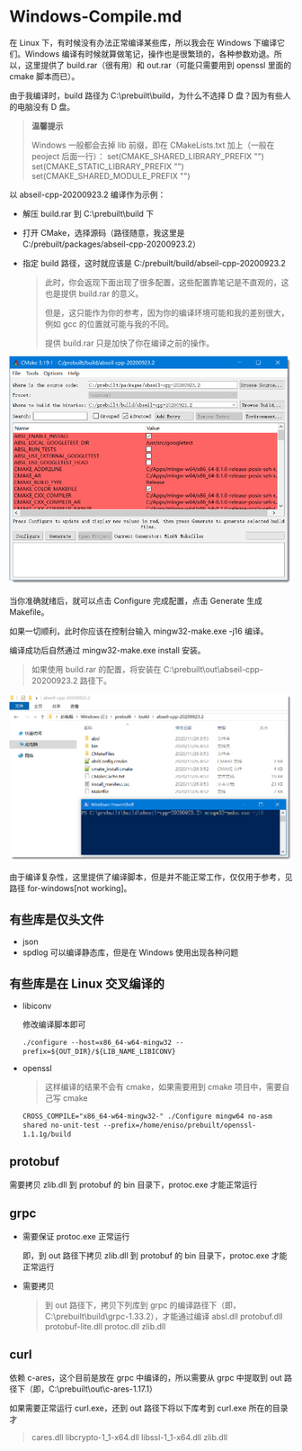 # Windows-Compile.md

在 Linux 下，有时候没有办法正常编译某些库，所以我会在 Windows 下编译它们。Windows 编译有时候就算做笔记，操作也是很繁琐的，各种参数劝退。所以，这里提供了 build.rar（很有用）和 out.rar（可能只需要用到 openssl 里面的 cmake 脚本而已）。

由于我编译时，build 路径为 C:\prebuilt\build，为什么不选择 D 盘？因为有些人的电脑没有 D 盘。

> **温馨提示**
>
> Windows 一般都会去掉 lib 前缀，即在 CMakeLists.txt 加上（一般在 peoject 后面一行）：
> set(CMAKE_SHARED_LIBRARY_PREFIX "")
> set(CMAKE_STATIC_LIBRARY_PREFIX "")
> set(CMAKE_SHARED_MODULE_PREFIX "")



以 abseil-cpp-20200923.2 编译作为示例：

- 解压 build.rar 到 C:\prebuilt\build 下

- 打开 CMake，选择源码（路径随意，我这里是 C:/prebuilt/packages/abseil-cpp-20200923.2）

- 指定 build 路径，这时就应该是 C:/prebuilt/build/abseil-cpp-20200923.2

  > 此时，你会返现下面出现了很多配置，这些配置靠笔记是不直观的，这也是提供 build.rar 的意义。
  >
  > 但是，这只能作为你的参考，因为你的编译环境可能和我的差别很大，例如 gcc 的位置就可能与我的不同。
  >
  > 提供 build.rar 只是加快了你在编译之前的操作。

<img src="Windows-Compile.assets/SNAGHTML6fd8a93e.PNG" alt="img" style="zoom: 70%;" />



当你准确就绪后，就可以点击 Configure 完成配置，点击 Generate 生成 Makefile。

如果一切顺利，此时你应该在控制台输入 mingw32-make.exe -j16 编译。

编译成功后自然通过 mingw32-make.exe install 安装。

> 如果使用 build.rar 的配置，将安装在 C:\prebuilt\out\abseil-cpp-20200923.2 路径下。

<img src="Windows-Compile.assets/SNAGHTML6fe1a356.PNG" alt="img" style="zoom:70%;" />



由于编译复杂性，这里提供了编译脚本，但是并不能正常工作，仅仅用于参考，见路径 for-windows[not working]。



## 有些库是仅头文件

- json
- spdlog 可以编译静态库，但是在 Windows 使用出现各种问题



## 有些库是在 Linux 交叉编译的

- libiconv

  修改编译脚本即可

  ```shell
  ./configure --host=x86_64-w64-mingw32 --prefix=${OUT_DIR}/${LIB_NAME_LIBICONV}
  ```

- openssl

  > 这样编译的结果不会有 cmake，如果需要用到 cmake 项目中，需要自己写 cmake

  ```shell
  CROSS_COMPILE="x86_64-w64-mingw32-" ./Configure mingw64 no-asm shared no-unit-test --prefix=/home/eniso/prebuilt/openssl-1.1.1g/build
  ```




## protobuf

需要拷贝 zlib.dll 到 protobuf 的 bin 目录下，protoc.exe 才能正常运行



## grpc

- 需要保证 protoc.exe 正常运行

  即，到 out 路径下拷贝 zlib.dll 到 protobuf 的 bin 目录下，protoc.exe 才能正常运行

- 需要拷贝 

  > 到 out 路径下，拷贝下列库到 grpc 的编译路径下（即，C:\prebuilt\build\grpc-1.33.2），才能通过编译
  > absl.dll
  > protobuf.dll
  > protobuf-lite.dll
  > protoc.dll
  > zlib.dll



## curl

依赖 c-ares，这个目前是放在 grpc 中编译的，所以需要从 grpc 中提取到 out 路径下（即，C:\prebuilt\out\c-ares-1.17.1）

如果需要正常运行 curl.exe，还到 out 路径下将以下库考到 curl.exe 所在的目录才

> cares.dll
> libcrypto-1_1-x64.dll
> libssl-1_1-x64.dll
> zlib.dll



